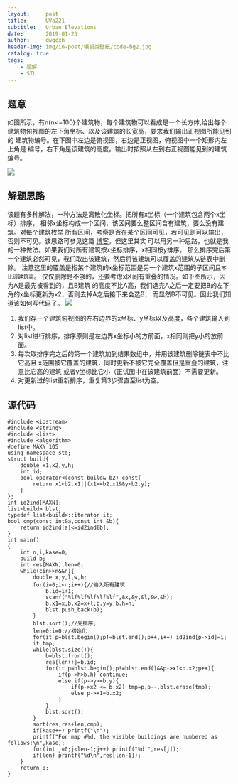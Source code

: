 ```yaml
---
layout:     post
title:      UVa221
subtitle:   Urban Elevations
date:       2019-01-23
author:     qwqcxh
header-img: img/in-post/模板类壁纸/code-bg2.jpg
catalog: true
tags:
    - 题解
    - STL
---
```


## 题意

如图所示，有n(n<=100)个建筑物，每个建筑物可以看成是一个长方体,给出每个
建筑物俯视图的左下角坐标、以及该建筑的长宽高，要求我们输出正视图所能见到的
建筑物编号。在下图中左边是俯视图，右边是正视图，俯视图中一个矩形内左上角是
编号，右下角是该建筑的高度。输出时按照从左到右正视图能见到的建筑编号。

![](https://raw.github.com/qwqcxh/qwqcxh.github.io/master/img/in-post/%E9%A2%98%E8%A7%A3/UVa221.jpg)

## 解题思路

该题有多种解法，一种方法是离散化坐标。把所有x坐标（一个建筑包含两个x坐标）排序，
相邻x坐标构成一个区间，该区间要么整区间含有建筑，要么没有建筑。对每个建筑枚举
所有区间，考察是否在某个区间可见，若可见则可以输出，否则不可见。该思路可参见这篇
[博客](https://blog.csdn.net/super_son/article/details/78145402)。但这里其实
可以用另一种思路，也就是我的一种做法。如果我们对所有建筑按x坐标排序，x相同按y排序。
那么排序完后第一个建筑必然可见，我们取出该建筑，然后将该建筑可以覆盖的建筑从链表中删除。
注意这里的覆盖是指某个建筑的x坐标范围是另一个建筑x范围的子区间且`不比该建筑高`。
仅仅删除是不够的，还要考虑x区间有重叠的情况。如下图所示，因为A是最先被看到的，且B建筑
的高度不比A高，我们选完A之后一定要把B的左下角的x坐标更新为x2，否则去掉A之后接下来会选B，
而显然B不可见。因此我们知道该如何写代码了。
![](https://raw.github.com/qwqcxh/qwqcxh.github.io/master/img/in-post/%E9%A2%98%E8%A7%A3/UVa221-1.jpg)

1. 我们存一个建筑俯视图的左右边界的x坐标、y坐标以及高度，各个建筑输入到list中。
2. 对list进行排序，排序原则是左边界x坐标小的方前面，x相同则把y小的放前面。
3. 每次取排序完之后的第一个建筑加到结果数组中，并用该建筑删除链表中不比它高且
   x范围被它覆盖的建筑，同时更新不被它完全覆盖但是重叠的建筑，注意比它高的建筑
   或者y坐标比它小（正试图中在该建筑前面）不需要更新。
4. 对更新过的list重新排序，重复第3步骤直至list为空。

## 源代码
```
#include <iostream>
#include <string>
#include <list>
#include <algorithm>
#define MAXN 105
using namespace std;
struct build{
    double x1,x2,y,h;
    int id;
    bool operator<(const build& b2) const{
        return x1<b2.x1||(x1==b2.x1&&y<b2.y);
    }
};
int id2ind[MAXN];
list<build> blst;
typedef list<build>::iterator it;
bool cmp(const int&a,const int &b){
    return id2ind[a]<=id2ind[b];
}
int main()
{
    int n,i,kase=0;
    build b;
    int res[MAXN],len=0;
    while(cin>>n&&n){
        double x,y,l,w,h;
        for(i=0;i<n;i++){//输入所有建筑
            b.id=i+1;
            scanf("%lf%lf%lf%lf%lf",&x,&y,&l,&w,&h);
            b.x1=x;b.x2=x+l;b.y=y;b.h=h;
            blst.push_back(b);
        }
        blst.sort();//先排序;
        len=0;i=0;//初始化
        for(it p=blst.begin();p!=blst.end();p++,i++) id2ind[p->id]=i;
        it tmp;
        while(blst.size()){
            b=blst.front();
            res[len++]=b.id;
            for(it p=blst.begin();p!=blst.end()&&p->x1<b.x2;p++){
                if(p->h>b.h) continue;
                else if(p->y>=b.y){
                    if(p->x2 <= b.x2) tmp=p,p--,blst.erase(tmp);
                    else p->x1=b.x2;
                }
            }
            blst.sort();
        }
        sort(res,res+len,cmp);
        if(kase++) printf("\n");
        printf("For map #%d, the visible buildings are numbered as follows:\n",kase);
        for(int j=0;j<len-1;j++) printf("%d ",res[j]);
        if(len) printf("%d\n",res[len-1]);
    }
    return 0;
}
```
